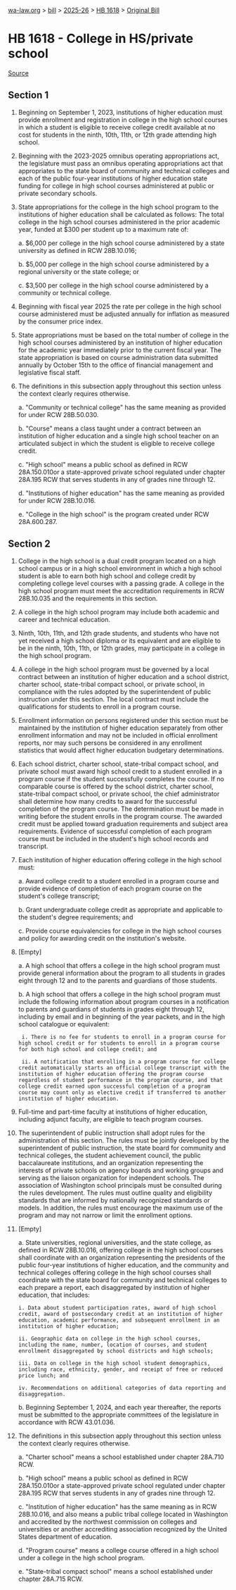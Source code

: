 [wa-law.org](/) > [bill](/bill/) > [2025-26](/bill/2025-26/) > [HB 1618](/bill/2025-26/hb/1618/) > [Original Bill](/bill/2025-26/hb/1618/1/)

# HB 1618 - College in HS/private school

[Source](http://lawfilesext.leg.wa.gov/biennium/2025-26/Pdf/Bills/House%20Bills/1618.pdf)

## Section 1
1. Beginning on September 1, 2023, institutions of higher education must provide enrollment and registration in college in the high school courses in which a student is eligible to receive college credit available at no cost for students in the ninth, 10th, 11th, or 12th grade attending high school.

2. Beginning with the 2023-2025 omnibus operating appropriations act, the legislature must pass an omnibus operating appropriations act that appropriates to the state board of community and technical colleges and each of the public four-year institutions of higher education state funding for college in high school courses administered at public or private secondary schools.

3. State appropriations for the college in the high school program to the institutions of higher education shall be calculated as follows: The total college in the high school courses administered in the prior academic year, funded at $300 per student up to a maximum rate of:

    a. $6,000 per college in the high school course administered by a state university as defined in RCW 28B.10.016;

    b. $5,000 per college in the high school course administered by a regional university or the state college; or

    c. $3,500 per college in the high school course administered by a community or technical college.

4. Beginning with fiscal year 2025 the rate per college in the high school course administered must be adjusted annually for inflation as measured by the consumer price index.

5. State appropriations must be based on the total number of college in the high school courses administered by an institution of higher education for the academic year immediately prior to the current fiscal year. The state appropriation is based on course administration data submitted annually by October 15th to the office of financial management and legislative fiscal staff.

6. The definitions in this subsection apply throughout this section unless the context clearly requires otherwise.

    a. "Community or technical college" has the same meaning as provided for under RCW 28B.50.030.

    b. "Course" means a class taught under a contract between an institution of higher education and a single high school teacher on an articulated subject in which the student is eligible to receive college credit.

    c. "High school" means a public school as defined in RCW 28A.150.010or a state-approved private school regulated under chapter 28A.195 RCW that serves students in any of grades nine through 12.

    d. "Institutions of higher education" has the same meaning as provided for under RCW 28B.10.016.

    e. "College in the high school" is the program created under RCW
28A.600.287.

## Section 2
1. College in the high school is a dual credit program located on a high school campus or in a high school environment in which a high school student is able to earn both high school and college credit by completing college level courses with a passing grade. A college in the high school program must meet the accreditation requirements in RCW 28B.10.035 and the requirements in this section.

2. A college in the high school program may include both academic and career and technical education.

3. Ninth, 10th, 11th, and 12th grade students, and students who have not yet received a high school diploma or its equivalent and are eligible to be in the ninth, 10th, 11th, or 12th grades, may participate in a college in the high school program.

4. A college in the high school program must be governed by a local contract between an institution of higher education and a school district, charter school,  state-tribal compact school, or private school, in compliance with the rules adopted by the superintendent of public instruction under this section. The local contract must include the qualifications for students to enroll in a program course.

5. Enrollment information on persons registered under this section must be maintained by the institution of higher education separately from other enrollment information and may not be included in official enrollment reports, nor may such persons be considered in any enrollment statistics that would affect higher education budgetary determinations.

6. Each school district, charter school,  state-tribal compact school, and private school must award high school credit to a student enrolled in a program course if the student successfully completes the course. If no comparable course is offered by the school district, charter school,  state-tribal compact school, or private school, the chief administrator shall determine how many credits to award for the successful completion of the program course. The determination must be made in writing before the student enrolls in the program course. The awarded credit must be applied toward graduation requirements and subject area requirements. Evidence of successful completion of each program course must be included in the student's high school records and transcript.

7. Each institution of higher education offering college in the high school must:

    a. Award college credit to a student enrolled in a program course and provide evidence of completion of each program course on the student's college transcript;

    b. Grant undergraduate college credit as appropriate and applicable to the student's degree requirements; and

    c. Provide course equivalencies for college in the high school courses and policy for awarding credit on the institution's website.

8. [Empty]

    a. A high school that offers a college in the high school program must provide general information about the program to all students in grades eight through 12 and to the parents and guardians of those students.

    b. A high school that offers a college in the high school program must include the following information about program courses in a notification to parents and guardians of students in grades eight through 12, including by email and in beginning of the year packets, and in the high school catalogue or equivalent:

        i. There is no fee for students to enroll in a program course for high school credit or for students to enroll in a program course for both high school and college credit; and

        ii. A notification that enrolling in a program course for college credit automatically starts an official college transcript with the institution of higher education offering the program course regardless of student performance in the program course, and that college credit earned upon successful completion of a program course may count only as elective credit if transferred to another institution of higher education.

9. Full-time and part-time faculty at institutions of higher education, including adjunct faculty, are eligible to teach program courses.

10. The superintendent of public instruction shall adopt rules for the administration of this section. The rules must be jointly developed by the superintendent of public instruction, the state board for community and technical colleges, the student achievement council,  the public baccalaureate institutions, and an organization representing the interests of private schools on agency boards and working groups and serving as the liaison organization for independent schools. The association of Washington school principals must be consulted during the rules development. The rules must outline quality and eligibility standards that are informed by nationally recognized standards or models. In addition, the rules must encourage the maximum use of the program and may not narrow or limit the enrollment options.

11. [Empty]

    a. State universities, regional universities, and the state college, as defined in RCW 28B.10.016, offering college in the high school courses shall coordinate with an organization representing the presidents of the public four-year institutions of higher education, and the community and technical colleges offering college in the high school courses shall coordinate with the state board for community and technical colleges to each prepare a report, each disaggregated by institution of higher education, that includes:

        i. Data about student participation rates, award of high school credit, award of postsecondary credit at an institution of higher education, academic performance, and subsequent enrollment in an institution of higher education;

        ii. Geographic data on college in the high school courses, including the name, number, location of courses, and student enrollment disaggregated by school districts and high schools;

        iii. Data on college in the high school student demographics, including race, ethnicity, gender, and receipt of free or reduced price lunch; and

        iv. Recommendations on additional categories of data reporting and disaggregation.

    b. Beginning September 1, 2024, and each year thereafter, the reports must be submitted to the appropriate committees of the legislature in accordance with RCW 43.01.036.

12. The definitions in this subsection apply throughout this section unless the context clearly requires otherwise.

    a. "Charter school" means a school established under chapter 28A.710 RCW.

    b. "High school" means a public school as defined in RCW 28A.150.010or a state-approved private school regulated under chapter 28A.195 RCW that serves students in any of grades nine through 12.

    c. "Institution of higher education" has the same meaning as in RCW 28B.10.016, and also means a public tribal college located in Washington and accredited by the northwest commission on colleges and universities or another accrediting association recognized by the United States department of education.

    d. "Program course" means a college course offered in a high school under a college in the high school program.

    e. "State-tribal compact school" means a school established under chapter 28A.715 RCW.
